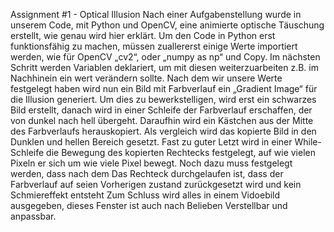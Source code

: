 Assignment #1 - Optical Illusion
Nach einer Aufgabenstellung wurde in unserem Code, mit Python und OpenCV, eine animierte optische Täuschung erstellt, wie genau wird hier erklärt.
Um den Code in Python erst funktionsfähig zu machen, müssen zuallererst einige Werte importiert werden, wie für OpenCV „cv2“, oder „numpy as np“ und Copy.
Im nächsten Schritt werden Variablen deklariert, um mit diesen weiterzuarbeiten z.B. im Nachhinein ein wert verändern sollte.
Nach dem wir unsere Werte festgelegt haben wird nun ein Bild mit Farbverlauf ein „Gradient Image“ für die Illusion generiert. Um dies zu bewerkstelligen, wird erst ein schwarzes Bild erstellt, danach wird in einer Schleife der Farbverlauf erschaffen, der von dunkel nach hell übergeht.
Daraufhin wird ein Kästchen aus der Mitte des Farbverlaufs herauskopiert.
Als vergleich wird das kopierte Bild in den Dunklen und hellen Bereich gesetzt.
Fast zu guter Letzt wird in einer While-Schleife die Bewegung des kopierten Rechtecks festgelegt, auf wie vielen Pixeln er sich um wie viele Pixel bewegt. Noch dazu muss festgelegt werden, dass nach dem Das Rechteck durchgelaufen ist, dass der Farbverlauf auf seien Vorherigen zustand zurückgesetzt wird und kein Schmiereffekt entsteht
Zum Schluss wird alles in einem Vidoebild ausgegeben, dieses Fenster ist auch nach Belieben Verstellbar und anpassbar.
